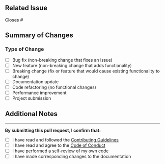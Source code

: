 <!--
Thank you for contributing to the Dashxboard!
Please provide a comprehensive summary of your changes and ensure all checklist items are completed.
-->

## Related Issue

<!--
Link to the GitHub issue that this PR addresses. Use one of the following formats:
- Closes #123 (for bug fixes)
- Resolves #123 (for feature implementations)
- Adds #123 (for project submissions)
- Addresses #123 (for partial solutions)
- Related to #123 (for related but not complete solutions)
-->

Closes #

## Summary of Changes

<!--
Provide a clear and concise description of what this PR accomplishes:

- What was changed, added or removed and why?
- What problem does this solve?
- What new functionality is introduced?
- Any breaking changes?
-->

### Type of Change

<!-- Check all that apply -->

- [ ] Bug fix (non-breaking change that fixes an issue)
- [ ] New feature (non-breaking change that adds functionality)
- [ ] Breaking change (fix or feature that would cause existing functionality to change)
- [ ] Documentation update
- [ ] Code refactoring (no functional changes)
- [ ] Performance improvement
- [ ] Project submission

## Additional Notes

<!--
Include any additional context for reviewers:
- Known limitations
- Future improvement opportunities
- Dependencies on other PRs
- Special review instructions
-->

---

**By submitting this pull request, I confirm that:**

- [ ] I have read and followed the [Contributing Guidelines](https://github.com/dashxboard/dashxboard-website/blob/main/CONTRIBUTING.md)
- [ ] I have read and agree to the [Code of Conduct](https://github.com/dashxboard/dashxboard-website/blob/main/CODE_OF_CONDUCT.md)
- [ ] I have performed a self-review of my own code
- [ ] I have made corresponding changes to the documentation
